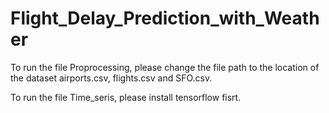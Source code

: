 # Flight_Delay_Prediction_with_Weather

To run the file Proprocessing, please change the file path to the location of the dataset airports.csv, flights.csv and SFO.csv. 

To run the file Time_seris, please install tensorflow fisrt.

